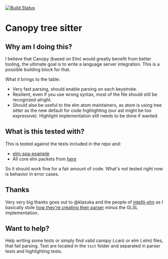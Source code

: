 [![Build Status](https://github.com/CanopyLang/tree-sitter-canopy/actions/workflows/test.yml/badge.svg)](https://github.com/CanopyLang/tree-sitter-canopy/actions/workflows/test.yml)

# Canopy tree sitter

## Why am I doing this?

I believe that Canopy (based on Elm) would greatly benefit from better tooling, the ultimate goal is to write a language server integration. This is a possible building block for that.

What it brings to the table:

- Very fast parsing, should enable parsing on each keystroke.
- Resilient, even if you use wrong syntax, most of the file should still be recognized alright.
- Should also be useful to the elm atom maintainers, as atom is using tree sitter as the new default for code highlighting (our ast might be too expressive). Highlight implementation still needs to be done if wanted.

## What is this tested with?

This is tested against the tests included in the repo and:

- [elm-spa-example](https://github.com/rtfeldman/elm-spa-example)
- All core elm packets from [here](https://github.com/elm)

So it should work fine for a fair amount of code. What's not tested right now is behavior in error cases.

## Thanks

Very very big thanks goes out to @klazuka and the people of [intellij-elm](https://github.com/klazuka/intellij-elm/) as I basically stole [how they're creating their parser](https://github.com/klazuka/intellij-elm/blob/master/src/main/grammars/ElmParser.bnf) minus the GLSL implementation.

## Want to help?

Help writing some tests or simply find valid canopy (.can) or elm (.elm) files, that fail parsing.
Test are located in the `test` folder and separated in parser tests and highlighting tests.
